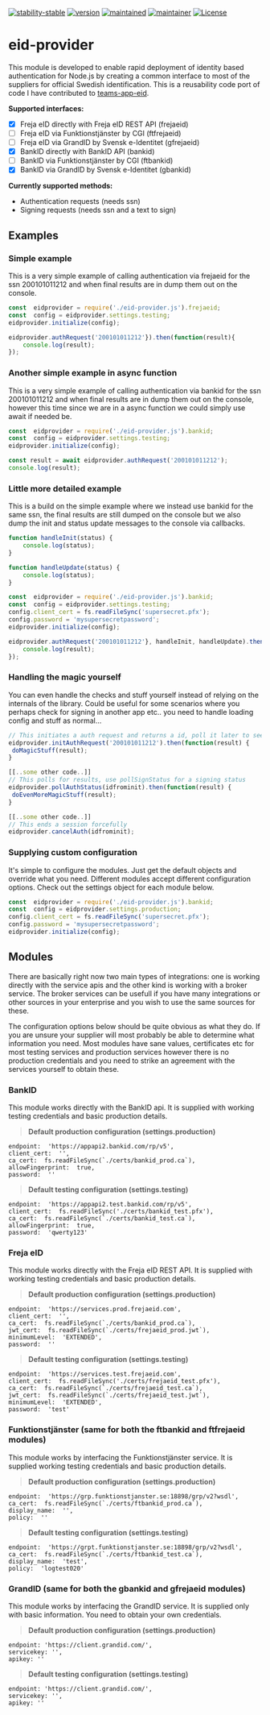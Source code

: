 [![stability-stable](https://img.shields.io/badge/stability-prerelease-lightgrey.svg)](#)
[![version](https://img.shields.io/badge/version-0.0.1-green.svg)](#)
[![maintained](https://img.shields.io/maintenance/yes/2020.svg)](#)
[![maintainer](https://img.shields.io/badge/maintainer-daniel%20sörlöv-blue.svg)](https://github.com/DSorlov)
[![License](https://img.shields.io/badge/License-MIT-blue.svg)](https://img.shields.io/github/license/DSorlov/eid-provider)

# eid-provider
This module is developed to enable rapid deployment of identity based authentication for Node.js by creating a common interface to most of the suppliers for official Swedish identification. This is a reusability code port of code I have contributed to [teams-app-eid](https://github.com/DennizSvens/teams-app-eid).

**Supported interfaces:**

 - [x] Freja eID directly with Freja eID REST API (frejaeid)
 - [ ] Freja eID via Funktionstjänster by CGI (ftfrejaeid)
 - [ ] Freja eID via GrandID by Svensk e-Identitet (gfrejaeid)
 - [x] BankID directly with BankID API (bankid)
 - [ ] BankID via Funktionstjänster by CGI (ftbankid)
 - [x] BankID via GrandID by Svensk e-Identitet (gbankid)

**Currently supported methods:**
- Authentication requests (needs ssn)
- Signing requests (needs ssn and a text to sign)

## Examples
### Simple example
This is a very simple example of calling authentication via frejaeid for the ssn 200101011212 and when final results are in dump them out on the console.
```javascript
const  eidprovider = require('./eid-provider.js').frejaeid;  
const  config = eidprovider.settings.testing;
eidprovider.initialize(config);

eidprovider.authRequest('200101011212'}).then(function(result){
	console.log(result);
});
```
### Another simple example in async function
This is a very simple example of calling authentication via bankid for the ssn 200101011212 and when final results are in dump them out on the console, however this time since we are in a async function we could simply use await if needed be.
```javascript
const  eidprovider = require('./eid-provider.js').bankid;  
const  config = eidprovider.settings.testing;
eidprovider.initialize(config);

const result = await eidprovider.authRequest('200101011212');
console.log(result);
```
### Little more detailed example
This is a build on the simple example where we instead use bankid for the same ssn, the final results are still dumped on the console but we also dump the init and status update messages to the console via callbacks. 
```javascript
function handleInit(status) {
	console.log(status);
}

function handleUpdate(status) {
	console.log(status);
}

const  eidprovider = require('./eid-provider.js').bankid;  
const  config = eidprovider.settings.testing;
config.client_cert = fs.readFileSync('supersecret.pfx');
config.password = 'mysupersecretpassword';
eidprovider.initialize(config);

eidprovider.authRequest('200101011212'}, handleInit, handleUpdate).then(function(result){
	console.log(result);
});
```
### Handling the magic yourself
You can even handle the checks and stuff yourself instead of relying on the internals of the library. Could be useful for some scenarios where you perhaps check for signing in another app etc.. you need to handle loading config and stuff as normal...
```javascript
// This initiates a auth request and returns a id, poll it later to see results.
eidprovider.initAuthRequest('200101011212').then(function(result) {
 doMagicStuff(result);
}

[[..some other code..]]
// This polls for results, use pollSignStatus for a signing status
eidprovider.pollAuthStatus(idfrominit).then(function(result) {
 doEvenMoreMagicStuff(result);
}

[[..some other code..]]
// This ends a session forcefully
eidprovider.cancelAuth(idfrominit);
```
### Supplying custom configuration
It's simple to configure the modules. Just get the default objects and override what you need. Different modules accept different configuration options. Check out the settings object for each module below.
```javascript
const  eidprovider = require('./eid-provider.js').bankid;  
const  config = eidprovider.settings.production;
config.client_cert = fs.readFileSync('supersecret.pfx');
config.password = 'mysupersecretpassword';
eidprovider.initialize(config);
```
## Modules
There are basically right now two main types of integrations: one is working directly with the service apis and the other kind is working with a broker service. The broker services can be usefull if you have many integrations or other sources in your enterprise and you wish to use the same sources for these.

The configuration options below should be quite obvious as what they do. If you are unsure your supplier will most probably be able to determine what information you need. Most modules have sane values, certificates etc for most testing services and production services however there is no production credentials and you need to strike an agreement with the services yourself to obtain these.

### BankID 
This module works directly with the BankID api. It is supplied with working testing credentials and basic production details.
>**Default production configuration (settings.production)**
```
endpoint:  'https://appapi2.bankid.com/rp/v5',
client_cert:  '',
ca_cert:  fs.readFileSync(`./certs/bankid_prod.ca`),
allowFingerprint:  true,
password:  ''
```
>**Default testing configuration (settings.testing)**
```
endpoint:  'https://appapi2.test.bankid.com/rp/v5',
client_cert:  fs.readFileSync('./certs/bankid_test.pfx'),
ca_cert:  fs.readFileSync(`./certs/bankid_test.ca`),
allowFingerprint:  true,
password:  'qwerty123'
```
### Freja eID
This module works directly with the Freja eID REST API. It is supplied with working testing credentials and basic production details.
>**Default production configuration (settings.production)**
```
endpoint:  'https://services.prod.frejaeid.com',
client_cert:  '',
ca_cert:  fs.readFileSync(`./certs/bankid_prod.ca`),
jwt_cert:  fs.readFileSync(`./certs/frejaeid_prod.jwt`),
minimumLevel:  'EXTENDED',
password:  ''
```
>**Default testing configuration (settings.testing)**
```
endpoint:  'https://services.test.frejaeid.com',
client_cert:  fs.readFileSync('./certs/frejaeid_test.pfx'),
ca_cert:  fs.readFileSync(`./certs/frejaeid_test.ca`),
jwt_cert:  fs.readFileSync(`./certs/frejaeid_test.jwt`),
minimumLevel:  'EXTENDED',
password:  'test'
```
### Funktionstjänster (same for both the ftbankid and ftfrejaeid modules)
This module works by interfacing the Funktionstjänster service. It is supplied working testing credentials and basic production details.
>**Default production configuration (settings.production)**
```
endpoint:  'https://grp.funktionstjanster.se:18898/grp/v2?wsdl',
ca_cert:  fs.readFileSync(`./certs/ftbankid_prod.ca`),
display_name:  '',
policy:  ''

```
>**Default testing configuration (settings.testing)**
```
endpoint:  'https://grpt.funktionstjanster.se:18898/grp/v2?wsdl',
ca_cert:  fs.readFileSync(`./certs/ftbankid_test.ca`),
display_name:  'test',
policy:  'logtest020'
```
### GrandID (same for both the gbankid and gfrejaeid modules)
This module works by interfacing the GrandID service. It is supplied only with basic information. You need to obtain your own credentials.
>**Default production configuration (settings.production)**
```
endpoint: 'https://client.grandid.com/',
servicekey: '',
apikey: ''
```
>**Default testing configuration (settings.testing)**
```
endpoint: 'https://client.grandid.com/',
servicekey: '',
apikey: ''
```